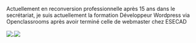 Actuellement en reconversion professionnelle après 15 ans dans le secrétariat, je suis actuellement la formation Développeur Wordpress via Openclassrooms après avoir terminé celle de webmaster chez ESECAD

<a href="https://github.com/VanessaFauvet/github-readme-stats">
  <img align="center" src="[![Top Langs](https://github-readme-stats.vercel.app/api/top-langs/?username=VanessaFauvet&theme=dracula)](https://github.com/VanessaFauvet/github-readme-stats)" />
</a>
<a href="https://github.com/anuraghazra/convoychat">
  <img align="center" src="https://github-readme-stats.vercel.app/api?username=VanessaFauvet&show_icons=true&theme=dracula" />
</a>

